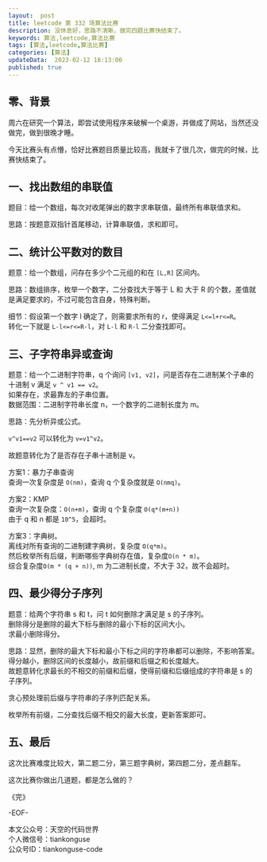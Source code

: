 ```yaml
---   
layout:  post  
title: leetcode 第 332 场算法比赛  
description: 没休息好，思路不清晰，做完四题比赛快结束了。        
keywords: 算法,leetcode,算法比赛  
tags: [算法,leetcode,算法比赛]    
categories: [算法]  
updateData:  2023-02-12 18:13:00  
published: true  
---  
```



## 零、背景  


周六在研究一个算法，即尝试使用程序来破解一个桌游，并做成了网站，当然还没做完，做到很晚才睡。   


今天比赛头有点懵，恰好比赛题目质量比较高，我就卡了很几次，做完的时候，比赛快结束了。  


## 一、找出数组的串联值  


题目：给一个数组，每次对收尾弹出的数字求串联值，最终所有串联值求和。  


思路：按题意双指针首尾移动，计算串联值，求和即可。  


## 二、统计公平数对的数目  


题意：给一个数组，问存在多少个二元组的和在 `[L,R]` 区间内。  


思路：数组排序，枚举一个数字，二分查找大于等于 L 和 大于 R 的个数，差值就是满足要求的，不过可能包含自身，特殊判断。  


细节：假设第一个数字 l 确定了，则需要求所有的 r，使得满足 `L<=l+r<=R`。  
转化一下就是 `L-l<=r<=R-l`，对 `L-l` 和 `R-l` 二分查找即可。  


## 三、子字符串异或查询  


题意：给一个二进制字符串，q 个询问 `[v1, v2]`，问是否存在二进制某个子串的十进制 v 满足 `v ^ v1 == v2`。  
如果存在，求最靠左的子串位置。  
数据范围：二进制字符串长度 n，一个数字的二进制长度为 m。  

思路：先分析异或公式。  


`v^v1==v2` 可以转化为 `v=v1^v2`。  


故题意转化为了是否存在子串十进制是 v。  



方案1：暴力子串查询  
查询一次复杂度是 `O(nm)`，查询 q 个复杂度就是 `O(nmq)`。  


方案2：KMP   
查询一次复杂度：`O(n+m)`，查询 q 个复杂度 `O(q*(m+n))`  
由于 q 和 n 都是 `10^5`，会超时。  


方案3：字典树。  
离线对所有查询的二进制建字典树，复杂度 `O(q*m)`。  
然后枚举所有后缀，判断哪些字典树存在值，复杂度`O(n * m)`。   
综合复杂度`O(m * (q + n))`, m 为二进制长度，不大于 32，故不会超时。  


## 四、最少得分子序列  


题意：给两个字符串 s 和 t，问 t 如何删除才满足是 s 的子序列。  
删除得分是删除的最大下标与删除的最小下标的区间大小。    
求最小删除得分。  


思路：显然，删除的最大下标和最小下标之间的字符串都可以删除，不影响答案。  
得分越小，删除区间的长度越小，故前缀和后缀之和长度越大。  
故题意转化求最长的不相交的前缀和后缀，使得前缀和后缀组成的字符串是 s 的子序列。  


贪心预处理前后缀与字符串的子序列匹配关系。  


枚举所有前缀，二分查找后缀不相交的最大长度，更新答案即可。  


## 五、最后  


这次比赛难度比较大，第二题二分，第三题字典树，第四题二分，差点翻车。  


这次比赛你做出几道题，都是怎么做的？  



《完》  


-EOF-  



本文公众号：天空的代码世界  
个人微信号：tiankonguse  
公众号ID：tiankonguse-code  
  

